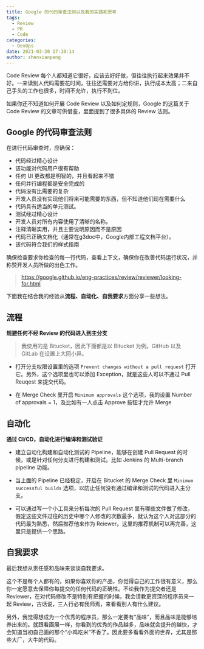 ```yaml
---
title: Google 的代码审查法则以及我的实践和思考
tags:
  - Review
  - PR
  - Code
categories:
  - DevOps
date: 2021-03-20 17:10:14
author: shenxianpeng
---
```


Code Review 每个人都知道它很好，应该去好好做，但往往执行起来效果并不好。一来读别人代码需要花时间，往往还需要对方给你讲，执行成本太高；二来自己手头的工作也很多，时间不允许，执行不到位。

如果你还不知道如何开展 Code Review 以及如何定规则，Google 的这篇关于 Code Review 的文章可供借鉴，里面提到了很多具体的 Review 法则。

## Google 的代码审查法则

在进行代码审查时，应确保：

* 代码经过精心设计
* 该功能对代码用户很有帮助
* 任何 UI 更改都是明智的，并且看起来不错
* 任何并行编程都是安全完成的
* 代码没有比需要的复杂
* 开发人员没有实现他们将来可能需要的东西，但不知道他们现在需要什么
* 代码具有适当的单元测试。
* 测试经过精心设计
* 开发人员对所有内容使用了清晰的名称。
* 注释清晰实用，并且主要说明原因而不是原因
* 代码已正确文档化（通常在g3doc中，Google内部工程文档平台）。
* 该代码符合我们的样式指南

确保检查要求你检查的每一行代码，查看上下文，确保你在改善代码运行状况，并称赞开发人员所做的出色工作。

> https://google.github.io/eng-practices/review/reviewer/looking-for.html


下面我在结合我的经验从**流程、自动化、自我要求**方面分享一些想法。

## 流程

**规避任何不经 Review 的代码进入到主分支**

> 我使用的是 Bitucket，因此下面都是以 Bitucket 为例。GitHub 以及 GitLab 在设置上大同小异。

* 打开分支权限设置里的选项 `Prevent changes without a pull request` 打开它。另外，这个选项里也可以添加 Exception，就是这些人可以不通过 Pull Reuqest 来提交代码。

* 在 Merge Check 里开启 `Minimum approvals` 这个选项，我的设置 Number of approvals = 1，及比如有一人点击 Approve 按钮才允许 Merge

## 自动化

**通过 CI/CD，自动化进行编译和测试验证**

* 建立自动化构建和自动化测试的 Pipeline，能够在创建 Pull Request 的时候，或是针对任何分支进行构建和测试。比如 Jenkins 的 Multi-branch pipeline 功能。

* 当上面的 Pipeline 已经稳定，开启在 Bitucket 的 Merge Check 里 `Minimum successful builds` 选项，以防止任何没有通过编译和测试的代码进入主分支。

* 可以通过写一个小工具来分析每次的 Pull Request 里有哪些文件做了修改，假定这些文件过往的历史中哪个人修改的次数最多，就认为这个人对这部分的代码最为熟悉，然后推荐他来作为 Reiewer。这里的推荐机制可以再完善，这里只是提供一个思路。
## 自我要求

最后我想从责任感和品味来谈谈自我要求。

这个不是每个人都有的，如果你喜欢你的产品，你觉得自己的工作很有意义，那么你一定愿意去保障你每提交的任何代码的正确性。不论我作为提交者还是 Reviewer，在对代码修改不是特别有把握的时候，我会请教更资深的程序员来一起 Review，古话说，三人行必有我师焉，来看看别人有什么建议。

另外，我觉得想成为一个优秀的程序员，那么一定要有“品味”，而且品味是能够培养出来的。就跟看画展一样，你看到的优秀的作品越多，品味就会提升的越快，才会知道当初自己画的那个“小鸡吃米”不香了。因此要多看看外面的世界，尤其是那些大厂，大牛的代码。

